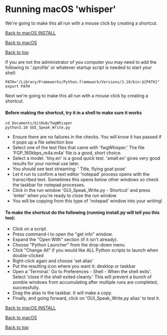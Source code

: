 # Running macOS 'whisper'
We're going to make this all run with a mouse click by creating a shortcut.

[Back to macOS INSTALL](INSTALL_macos.md)

[Back to macOS](FAQ_macos.md)

[Back to top](../README.md)

If you are not the administrator of you computer you may need to add the following to '.zprofile' or whatever startup script is needed to start your shell:

```
PATH="/Library/Frameworks/Python.framework/Versions/3.10/bin:${PATH}"
export PATH
```

Next we're going to make this all run with a mouse click by creating a shortcut.

#### Before making the shortcut, try it in a shell to make sure it works

```commandline
cd Documents/GitHub/fwgWhisper
python3.10 GUI_Speak_Write.py
``` 
   - Ensure there are no failures in the checks.  You will know it has passed if it pops up a file selection box
   - Select one of the test files that came with 'fwgWhisper.'  The file 'FGP_160kbps_m4a.m4a' file is a good, short choice.
   - Select a model.  'tiny.en' is a good quick test.  'small.en' gives very good results for your normal use later.
   - You should see text streaming:   '<time stamp> Title, flying goat pose'
   - Let it run to confirm a text editor 'notepad' process opens with the transcribed text.   Sometimes this opens below other windows so check the taskbar for notepad processes.
   - Click in the run window 'GUI_Speak_Write.py - Shortcut' and press 'enter' when you're ready to close the run window
   - You will be copying from this type of 'notepad' window into your writing!


#### To make the shortcut do the following (running install.py will tell you this too):
   - Click on a script.
   - Press command-i to open the "get info" window.
   - Expand the "Open With" section (if it isn't already).
   - Choose "Python Launcher" from the drop-down menu
   - Click "Change All" if you would like ALL Python scripts to launch when double-clicked
   - Right-click again and choose 'set alias'
   - Put the resulting icon where you want it:  desktop or taskbar
   - Open a 'Terminal.'   Go to Preferences - Shell - When the shell exits'.  Select 'close if the shell exited cleanly.'  This will prevent a bunch of zombie windows from accumulating after multiple runs are completed, successfully.
   - Drag the alias to the taskbar.  It will make a copy.
   - Finally, and going forward, click on 'GUI_Speak_Write.py alias' to test it.


[Back to macOS INSTALL](INSTALL_macos.md)

[Back to macOS](FAQ_macos.md)

[Back to top](../README.md)

